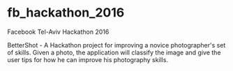 # fb_hackathon_2016
Facebook Tel-Aviv Hackathon 2016

BetterShot - A Hackathon project for improving a novice photographer's set of skills. Given a photo, the application will classify the image and give the user tips for how he can improve his photography skills.
